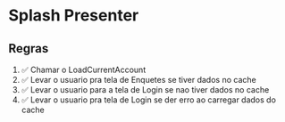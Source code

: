 # Splash Presenter

## Regras

1. ✅ Chamar o LoadCurrentAccount 
2. ✅ Levar o usuario pra tela de Enquetes se tiver dados no cache
3. ✅ Levar o usuario para a tela de Login se nao tiver dados no cache
4. ✅ Levar o usuario pra tela de Login se der erro ao carregar dados do cache